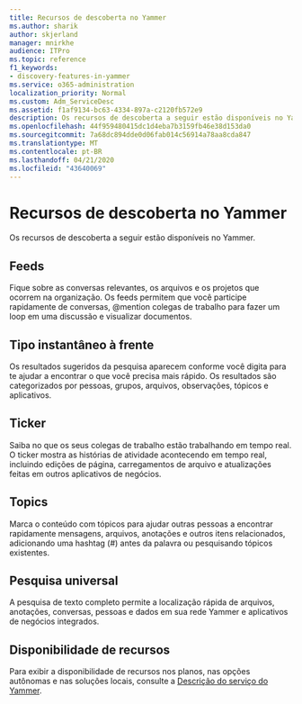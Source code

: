 ```yaml
---
title: Recursos de descoberta no Yammer
ms.author: sharik
author: skjerland
manager: mnirkhe
audience: ITPro
ms.topic: reference
f1_keywords:
- discovery-features-in-yammer
ms.service: o365-administration
localization_priority: Normal
ms.custom: Adm_ServiceDesc
ms.assetid: f1af9134-bc63-4334-897a-c2120fb572e9
description: Os recursos de descoberta a seguir estão disponíveis no Yammer.
ms.openlocfilehash: 44f959480415dc1d4eba7b3159fb46e38d153da0
ms.sourcegitcommit: 7a68dc894dde0d06fab014c56914a78aa8cda847
ms.translationtype: MT
ms.contentlocale: pt-BR
ms.lasthandoff: 04/21/2020
ms.locfileid: "43640069"
---
```

# <a name="discovery-features-in-yammer"></a>Recursos de descoberta no Yammer

Os recursos de descoberta a seguir estão disponíveis no Yammer.
  
## <a name="feeds"></a>Feeds

Fique sobre as conversas relevantes, os arquivos e os projetos que ocorrem na organização. Os feeds permitem que você participe rapidamente de conversas, @mention colegas de trabalho para fazer um loop em uma discussão e visualizar documentos.

## <a name="instant-type-ahead"></a>Tipo instantâneo à frente

Os resultados sugeridos da pesquisa aparecem conforme você digita para te ajudar a encontrar o que você precisa mais rápido. Os resultados são categorizados por pessoas, grupos, arquivos, observações, tópicos e aplicativos.
    
## <a name="ticker"></a>Ticker

Saiba no que os seus colegas de trabalho estão trabalhando em tempo real. O ticker mostra as histórias de atividade acontecendo em tempo real, incluindo edições de página, carregamentos de arquivo e atualizações feitas em outros aplicativos de negócios.
  
## <a name="topics"></a>Topics

Marca o conteúdo com tópicos para ajudar outras pessoas a encontrar rapidamente mensagens, arquivos, anotações e outros itens relacionados, adicionando uma hashtag (#) antes da palavra ou pesquisando tópicos existentes.
  
## <a name="universal-search"></a>Pesquisa universal

A pesquisa de texto completo permite a localização rápida de arquivos, anotações, conversas, pessoas e dados em sua rede Yammer e aplicativos de negócios integrados.
  
## <a name="feature-availability"></a>Disponibilidade de recursos

Para exibir a disponibilidade de recursos nos planos, nas opções autônomas e nas soluções locais, consulte a [Descrição do serviço do Yammer](yammer-service-description.md).
  
  
